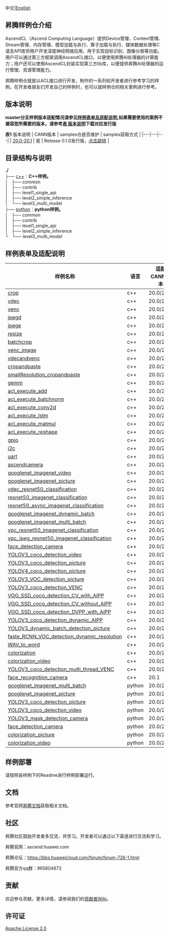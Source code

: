 中文|[English](README_EN.md)

## 昇腾样例仓介绍
   
AscendCL（Ascend Computing Language）提供Device管理、Context管理、Stream管理、内存管理、模型加载与执行、算子加载与执行、媒体数据处理等C语言API库供用户开发深度神经网络应用，用于实现目标识别、图像分类等功能。用户可以通过第三方框架调用AscendCL接口，以便使用昇腾AI处理器的计算能力；用户还可以使用AscendCL封装实现第三方lib库，以便提供昇腾AI处理器的运行管理、资源管理能力。

昇腾样例仓就是以ACL接口进行开发，制作的一系列给开发者进行参考学习的样例。在开发者朋友们开发自己的样例时，也可以就样例仓的相关案例进行参考。

## 版本说明

**master分支样例版本适配情况请参见[样例表单及适配说明](#Version-of-samples),如果需要使用的案例不兼容您所需要的版本，请参考[表 版本说明](#Version-Description)下载对应发行版**

**表1** 版本说明<a name="Version-Description"></a>
| CANN版本 | samples仓是否维护 | samples获取方式 |
|---|---|---|
| [20.0-20.1](https://ascend.huawei.com/#/software/cann/download) | 是 | Release 0.1.0发行版，[点击跳转](https://gitee.com/ascend/samples/releases/v0.1.0) |

## 目录结构与说明

**./**   
├── [c++](./cplusplus)：**C++样例。**    
│   ├── common   
│   ├── contrib   
│   ├── level1_single_api   
│   ├── level2_simple_inference   
│   └── level3_multi_model      
├── [python](./python)：**python样例。**  
│   ├── common   
│   ├── contrib   
│   ├── level1_single_api   
│   ├── level2_simple_inference   
└   └── level3_multi_model   

## 样例表单及适配说明<a name="Version-of-samples"></a>

| 样例名称 | 语言 | 适配CANN版本 | 适配产品 |
|---|---|---|---|
| [crop](./cplusplus/level1_single_api/1_acl/4_dvpp/crop) |  c++ |20.0/20.1  | Atlas200DK/Atlas300 |
| [vdec](./cplusplus/level1_single_api/1_acl/4_dvpp/vdec) |  c++ |20.0/20.1  | Atlas200DK/Atlas300 |
| [venc](./cplusplus/level1_single_api/1_acl/4_dvpp/venc) |  c++ |20.0/20.1  | Atlas200DK/Atlas300 |
| [jpegd](./cplusplus/level1_single_api/1_acl/4_dvpp/jpegd) |  c++ |20.0/20.1  | Atlas200DK/Atlas300 |
| [jpege](./cplusplus/level1_single_api/1_acl/4_dvpp/jpege) |  c++ |20.0/20.1  | Atlas200DK/Atlas300 |
| [resize](./cplusplus/level1_single_api/1_acl/4_dvpp/resize) |  c++ |20.0/20.1  | Atlas200DK/Atlas300 |
| [batchcrop](./cplusplus/level1_single_api/1_acl/4_dvpp/batchcrop) |  c++ |20.0/20.1  | Atlas200DK/Atlas300 |
| [venc_image](./cplusplus/level1_single_api/1_acl/4_dvpp/venc_image) |  c++ |20.0/20.1  | Atlas200DK/Atlas300 |
| [vdecandvenc](./cplusplus/level1_single_api/1_acl/4_dvpp/vdecandvenc) |  c++ |20.0/20.1  | Atlas200DK/Atlas300 |
| [cropandpaste](./cplusplus/level1_single_api/1_acl/4_dvpp/cropandpaste) |  c++ |20.0/20.1  | Atlas200DK/Atlas300 |
| [smallResolution_cropandpaste](./cplusplus/level1_single_api/1_acl/4_dvpp/smallResolution_cropandpaste) | c++ | 20.0/20.1 | Atlas200DK/Atlas300 |
| [gemm](./cplusplus/level1_single_api/1_acl/5_blas/gemm) |  c++ |20.0/20.1  | Atlas200DK/Atlas300  |
| [acl_execute_add](./cplusplus/level1_single_api/4_op_dev/2_verify_op/acl_execute_add) |  c++ |20.0/20.1  | Atlas200DK/Atlas300  |
| [acl_execute_batchnorm](./cplusplus/level1_single_api/4_op_dev/2_verify_op/acl_execute_batchnorm) |  c++ |20.0/20.1  | Atlas200DK/Atlas300  |
| [acl_execute_conv2d](./cplusplus/level1_single_api/4_op_dev/2_verify_op/acl_execute_conv2d) |  c++ |20.0/20.1  | Atlas200DK/Atlas300  |
| [acl_execute_lstm](./cplusplus/level1_single_api/4_op_dev/2_verify_op/acl_execute_lstm) |  c++ |20.0/20.1  | Atlas200DK/Atlas300  |
| [acl_execute_matmul](./cplusplus/level1_single_api/4_op_dev/2_verify_op/acl_execute_matmul) |  c++ |20.0/20.1  | Atlas200DK/Atlas300  |
| [acl_execute_reshape](./cplusplus/level1_single_api/4_op_dev/2_verify_op/acl_execute_reshape) |  c++ |20.0/20.1  | Atlas200DK/Atlas300  |
| [gpio](./cplusplus/level1_single_api/5_200dk_peripheral) |  c++ |20.0/20.1  | Atlas200DK |
| [i2c](./cplusplus/level1_single_api/5_200dk_peripheral/i2c) |  c++ |20.0/20.1  | Atlas200DK |
| [uart](./cplusplus/level1_single_api/5_200dk_peripheral/uart) |  c++ |20.0/20.1  | Atlas200DK |
| [ascendcamera](./cplusplus/level1_single_api/5_200dk_peripheral/ascendcamera) |  c++ |20.0/20.1  | Atlas200DK |
| [googlenet_imagenet_video](./cplusplus/level2_simple_inference/1_classification/googlenet_imagenet_video) |  c++ |20.0/20.1  | Atlas200DK/Atlas300 |
| [googlenet_imagenet_picture](./cplusplus/level2_simple_inference/1_classification/googlenet_imagenet_picture) | c++ | 20.0/20.1  | Atlas200DK/Atlas300 |
| [vdec_resnet50_classification](./cplusplus/level2_simple_inference/1_classification/vdec_resnet50_classification) | c++ | 20.0/20.1  | Atlas200DK/Atlas300 |
| [resnet50_imagenet_classification](./cplusplus/level2_simple_inference/1_classification/resnet50_imagenet_classification) | c++ | 20.0/20.1  | Atlas200DK/Atlas300 |
| [resnet50_async_imagenet_classification](./cplusplus/level2_simple_inference/1_classification/resnet50_async_imagenet_classification) | c++ | 20.0/20.1  | Atlas200DK/Atlas300 |
| [googlenet_imagenet_dynamic_batch](./cplusplus/level2_simple_inference/1_classification/googlenet_imagenet_dynamic_batch) | c++ | 20.0/20.1  | Atlas200DK/Atlas300 |
| [googlenet_imagenet_multi_batch](./cplusplus/level2_simple_inference/1_classification/googlenet_imagenet_multi_batch) | c++ | 20.0/20.1  | Atlas200DK/Atlas300 |
| [vpc_resnet50_imagenet_classification](./cplusplus/level2_simple_inference/1_classification/vpc_resnet50_imagenet_classification) | c++ | 20.0/20.1  | Atlas200DK/Atlas300 |
| [vpc_jpeg_resnet50_imagenet_classification](./cplusplus/level2_simple_inference/1_classification/vpc_jpeg_resnet50_imagenet_classification) | c++ | 20.0/20.1  | Atlas200DK/Atlas300 |
| [face_detection_camera](./cplusplus/level2_simple_inference/2_object_detection/face_detection_camera) |  c++ |20.0/20.1  | Atlas200DK |
| [YOLOV3_coco_detection_video](./cplusplus/level2_simple_inference/2_object_detection/YOLOV3_coco_detection_video) |  c++ |20.0/20.1  | Atlas200DK/Atlas300 |
| [YOLOV3_coco_detection_picture](./cplusplus/level2_simple_inference/2_object_detection/YOLOV3_coco_detection_picture) |  c++ |20.0/20.1  | Atlas200DK/Atlas300 |
| [YOLOV4_coco_detection_picture](./cplusplus/level2_simple_inference/2_object_detection/YOLOV4_coco_detection_picture) |  c++ |20.0/20.1  | Atlas200DK/Atlas300 |
| [YOLOV3_VOC_detection_picture](./cplusplus/level2_simple_inference/2_object_detection/YOLOV3_VOC_detection_picture) |  c++ |20.0/20.1  | Atlas200DK/Atlas300 |
| [YOLOV3_coco_detection_VENC](./cplusplus/level2_simple_inference/2_object_detection/YOLOV3_coco_detection_VENC) |  c++ |20.0/20.1  | Atlas200DK/Atlas300 |
| [VGG_SSD_coco_detection_CV_with_AIPP](./cplusplus/level2_simple_inference/2_object_detection/VGG_SSD_coco_detection_CV_with_AIPP) |  c++ |20.0/20.1  | Atlas200DK/Atlas300 |
| [VGG_SSD_coco_detection_CV_without_AIPP](./cplusplus/level2_simple_inference/2_object_detection/VGG_SSD_coco_detection_CV_without_AIPP) |  c++ |20.0/20.1  | Atlas200DK/Atlas300 |
| [VGG_SSD_coco_detection_DVPP_with_AIPP](./cplusplus/level2_simple_inference/2_object_detection/VGG_SSD_coco_detection_DVPP_with_AIPP) |  c++ |20.0/20.1  | Atlas200DK/Atlas300 |
| [YOLOV3_coco_detection_dynamic_AIPP](./cplusplus/level2_simple_inference/2_object_detection/YOLOV3_coco_detection_dynamic_AIPP) |  c++ |20.0/20.1  | Atlas200DK/Atlas300 |
| [YOLOV3_dynamic_batch_detection_picture](./cplusplus/level2_simple_inference/2_object_detection/YOLOV3_dynamic_batch_detection_picture) |  c++ |20.0/20.1  | Atlas200DK/Atlas300 |
| [faste_RCNN_VOC_detection_dynamic_resolution](./cplusplus/level2_simple_inference/2_object_detection/faste_RCNN_VOC_detection_dynamic_resolution) |  c++ |20.0/20.1  | Atlas200DK/Atlas300 |
| [WAV_to_word](./cplusplus/level2_simple_inference/5_nlp/WAV_to_word) |  c++ |20.0/20.1  | Atlas200DK/Atlas300 |
| [colorization](./cplusplus/level2_simple_inference/6_other/colorization) |  c++ |20.0/20.1  | Atlas200DK/Atlas300 |
| [colorization_video](./cplusplus/level2_simple_inference/6_other/colorization_video) |  c++ |20.0/20.1  | Atlas200DK/Atlas300 |
| [YOLOV3_coco_detection_multi_thread_VENC](./cplusplus/level2_simple_inference/n_performance/1_multi_process_thread/YOLOV3_coco_detection_multi_thread_VENC) |  c++ |20.0/20.1  | Atlas200DK/Atlas300 |
| [face_recognition_camera](./cplusplus/level2_simple_inference/n_performance/1_multi_process_thread/face_recognition_camera) |  c++ |20.1  | Atlas200DK |
| [googlenet_imagenet_multi_batch](./python/level2_simple_inference/1_classification/googlenet_imagenet_multi_batch) |  python |20.0/20.1  | Atlas200DK/Atlas300 |
| [googlenet_imagenet_picture](./python/level2_simple_inference/1_classification/googlenet_imagenet_picture) | python |20.0/20.1  | Atlas200DK/Atlas300 |
| [YOLOV3_coco_detection_picture](./python/level2_simple_inference/2_object_detection/YOLOV3_coco_detection_picture) | python |20.0/20.1  | Atlas200DK/Atlas300 |
| [YOLOV3_coco_detection_video](./python/level2_simple_inference/2_object_detection/YOLOV3_coco_detection_video) | python |20.0/20.1  | Atlas200DK/Atlas300 |
| [YOLOV3_mask_detection_camera](./python/level2_simple_inference/2_object_detection/YOLOV3_mask_detection_camera) | python |20.0/20.1  | Atlas200DK |
| [face_detection_camera](./python/level2_simple_inference/2_object_detection/face_detection_camera) | python |20.0/20.1  | Atlas200DK |
| [colorization_picture](./python/level2_simple_inference/6_other/colorization_picture) | python |20.0/20.1  | Atlas200DK/Atlas300 |
| [colorization_video](./python/level2_simple_inference/6_other/colorization_video) | python |20.0/20.1  | Atlas200DK/Atlas300 |

## 样例部署

   请按照各样例下的Readme进行样例部署运行。   

## 文档

参考官网[昇腾文档](https://support.huaweicloud.com/ascend/index.html)获取相关文档。

## 社区

昇腾社区鼓励开发者多交流，共学习。开发者可以通过以下渠道进行交流和学习。

昇腾官网：ascend.huawei.com

昇腾论坛：https://bbs.huaweicloud.com/forum/forum-726-1.html

昇腾官方qq群：965804873

## 贡献

欢迎参与贡献。更多详情，请参阅我们的[贡献者Wiki](./CONTRIBUTING.md)。

## 许可证
[Apache License 2.0](LICENSE)